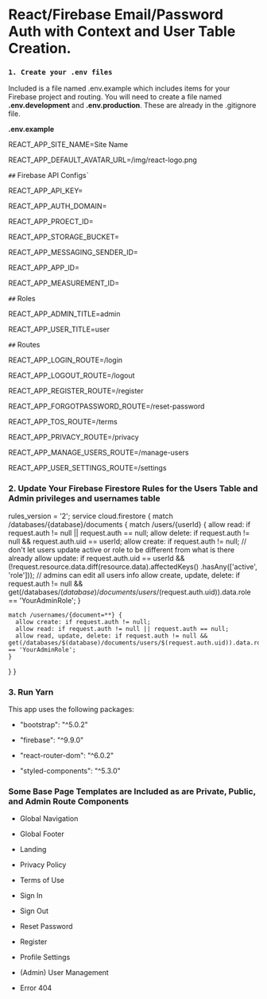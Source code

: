 
  

# React/Firebase Email/Password Auth with Context and User Table Creation.

### `1. Create your .env files`

Included is a file named .env.example which includes items for your Firebase project and routing. You will need to create a file named **.env.development** and **.env.production**. These are already in the .gitignore file.


**.env.example**


REACT_APP_SITE_NAME=Site Name

REACT_APP_DEFAULT_AVATAR_URL=/img/react-logo.png

`##` Firebase API Configs`

REACT_APP_API_KEY=

REACT_APP_AUTH_DOMAIN=

REACT_APP_PROECT_ID=

REACT_APP_STORAGE_BUCKET=

REACT_APP_MESSAGING_SENDER_ID=

REACT_APP_APP_ID=

REACT_APP_MEASUREMENT_ID=

`##` Roles

REACT_APP_ADMIN_TITLE=admin

REACT_APP_USER_TITLE=user

`##` Routes

REACT_APP_LOGIN_ROUTE=/login

REACT_APP_LOGOUT_ROUTE=/logout

REACT_APP_REGISTER_ROUTE=/register

REACT_APP_FORGOTPASSWORD_ROUTE=/reset-password

REACT_APP_TOS_ROUTE=/terms

REACT_APP_PRIVACY_ROUTE=/privacy

REACT_APP_MANAGE_USERS_ROUTE=/manage-users

REACT_APP_USER_SETTINGS_ROUTE=/settings


### 2. Update Your Firebase Firestore Rules for the Users Table and Admin privileges and usernames table

rules_version = '2';
service cloud.firestore {
  match /databases/{database}/documents {
    match /users/{userId} {
      allow read: if request.auth != null || request.auth == null;
      allow delete: if request.auth != null && request.auth.uid == userId;
      allow create: if request.auth != null;
      // don't let users update active or role to be different from what is there already
      allow update: if request.auth.uid == userId && (!request.resource.data.diff(resource.data).affectedKeys()
        .hasAny(['active', 'role']));
      // admins can edit all users info
      allow create, update, delete: if request.auth != null && get(/databases/$(database)/documents/users/$(request.auth.uid)).data.role == 'YourAdminRole';
    }

    match /usernames/{document=**} {
      allow create: if request.auth != null;
      allow read: if request.auth != null || request.auth == null;
      allow read, update, delete: if request.auth != null && get(/databases/$(database)/documents/users/$(request.auth.uid)).data.role == 'YourAdminRole';
    }
  }
}

### 3. Run Yarn

This app uses the following packages:

- "bootstrap": "^5.0.2"

- "firebase": "^9.9.0"

- "react-router-dom": "^6.0.2"

- "styled-components": "^5.3.0"

  

### Some Base Page Templates are Included as are Private, Public, and Admin Route Components

  
- Global Navigation

- Global Footer

- Landing

- Privacy Policy

- Terms of Use

- Sign In

- Sign Out

- Reset Password

- Register

- Profile Settings

- (Admin) User Management

- Error 404
